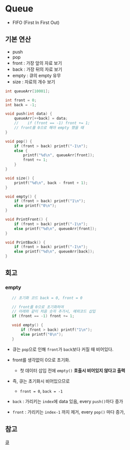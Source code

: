 # Queue
- FIFO (First In First Out)

## 기본 연산
- push
- pop
- front : 가장 앞의 자료 보기
- back : 가장 뒤의 자료 보기
- empty : 큐의 empty 유무
- size : 자료의 개수 보기

```C
int queueArr[10001];

int front = 0;
int back = -1;

void push(int data) {
    queueArr[++back] = data;
    //    if (front == -1) front += 1;
    // front를 0으로 해야 empty 했을 때
}

void pop() {
    if (front > back) printf("-1\n");
    else {
        printf("%d\n", queueArr[front]);
        front += 1;
    }
}

void size() {
    printf("%d\n", back - front + 1);
}

void empty() {
    if (front > back) printf("1\n");
    else printf("0\n");
}

void PrintFront() {
    if (front > back) printf("-1\n");
    else printf("%d\n", queueArr[front]);
}

void PrintBack() {
    if (front > back) printf("-1\n");
    else printf("%d\n", queueArr[back]);
}
```

## 회고

### empty
```C
   // 초기화 코드 back = 0, front = 0

   // front를 0으로 초기화하여
   // 아래와 같이 처음 숫자 추가시, 예외코드 삽입
   if (front == -1) front += 1;

   void empty() {
       if (front > back) printf("1\n");
       else printf("0\n");
   }

```
- 큐는 `pop`으로 인해 `front`가 `back`보다 커질 때 비어있다.

- front를 생각없이 0으로 초기화.
  - 첫 데이터 삽입 전에 `empty()` **호출시 비어있지 않다고 출력**

- 즉, 큐는 초기화시 비어있으므로
   - `front = 0`, `back = -1`
- `back`  : 가리키는 `index`에 data 있음, every `push()`마다 증가
- `front` : 가리키는 `index-1` 까지 제거, every `pop()` 마다 증가,


## 참고
[큐](https://www.acmicpc.net/problem/10845)
